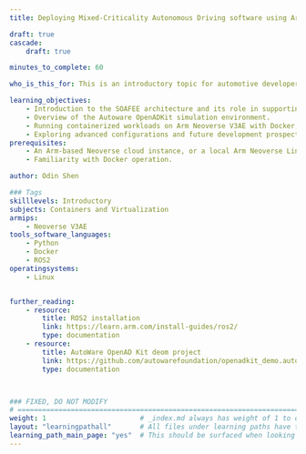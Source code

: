 ```yaml
---
title: Deploying Mixed-Criticality Autonomous Driving software using Arm containers

draft: true
cascade:
    draft: true

minutes_to_complete: 60

who_is_this_for: This is an introductory topic for automotive developers, aimed at helping them accelerate autonomous driving software development before the automotive computing hardware board is fully ready.

learning_objectives: 
    - Introduction to the SOAFEE architecture and its role in supporting Shift-Left software development strategies to optimize the autonomous driving development process.
    - Overview of the Autoware OpenADKit simulation environment.
    - Running containerized workloads on Arm Neoverse V3AE with Docker, supporting execution on both cloud-based and on-premise servers.
    - Exploring advanced configurations and future development prospects.
prerequisites:
    - An Arm-based Neoverse cloud instance, or a local Arm Neoverse Linux computer with at least 16 CPUs and 32GB of RAM.
    - Familiarity with Docker operation.

author: Odin Shen

### Tags
skilllevels: Introductory
subjects: Containers and Virtualization
armips:
    - Neoverse V3AE
tools_software_languages:
    - Python
    - Docker
    - ROS2
operatingsystems:
    - Linux


further_reading:
    - resource:
        title: ROS2 installation
        link: https://learn.arm.com/install-guides/ros2/
        type: documentation
    - resource:
        title: AutoWare OpenAD Kit deom project
        link: https://github.com/autowarefoundation/openadkit_demo.autoware/
        type: documentation



### FIXED, DO NOT MODIFY
# ================================================================================
weight: 1                       # _index.md always has weight of 1 to order correctly
layout: "learningpathall"       # All files under learning paths have this same wrapper
learning_path_main_page: "yes"  # This should be surfaced when looking for related content. Only set for _index.md of learning path content.
---
```

